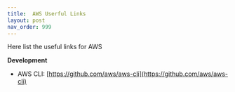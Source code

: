 ```yaml
---
title:  AWS Userful Links
layout: post
nav_order: 999
---
```


Here list the useful links for AWS 

**Development**

* AWS CLI: [https://github.com/aws/aws-cli](https://github.com/aws/aws-cli)